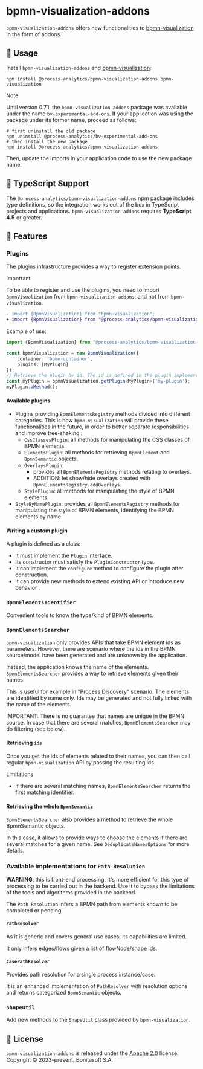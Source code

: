 # bpmn-visualization-addons

`bpmn-visualization-addons` offers new functionalities to [bpmn-visualization](https://github.com/process-analytics/bpmn-visualization-js) in the form of addons.


## 📌 Usage

Install `bpmn-visualization-addons` and [bpmn-visualization](https://github.com/process-analytics/bpmn-visualization-js/):
```shell
npm install @process-analytics/bpmn-visualization-addons bpmn-visualization
```

> [!NOTE]  
> Until version 0.7.1, the `bpmn-visualization-addons` package was available under the name `bv-experimental-add-ons`.
If your application was using the package under its former name, proceed as follows:
```shell
# first uninstall the old package
npm uninstall @process-analytics/bv-experimental-add-ons
# then install the new package
npm install @process-analytics/bpmn-visualization-addons
```
Then, update the imports in your application code to use the new package name.

## 📜 TypeScript Support

The `@process-analytics/bpmn-visualization-addons` npm package includes type definitions, so the integration works out of the box in TypeScript projects and applications.
`bpmn-visualization-addons` requires **TypeScript 4.5** or greater.


## 🎨 Features

### Plugins

The plugins infrastructure provides a way to register extension points.

> [!IMPORTANT]  
> To be able to register and use the plugins, you need to import `BpmnVisualization` from `bpmn-visualization-addons`, and not from `bpmn-visualization`.
```diff
- import {BpmnVisualization} from "bpmn-visualization";
+ import {BpmnVisualization} from "@process-analytics/bpmn-visualization-addons";
```

Example of use:

```ts
import {BpmnVisualization} from "@process-analytics/bpmn-visualization-addons";

const bpmnVisualization = new BpmnVisualization({
    container: 'bpmn-container',
    plugins: [MyPlugin]
});
// Retrieve the plugin by id. The id is defined in the plugin implementation
const myPlugin = bpmnVisualization.getPlugin<MyPlugin>('my-plugin');
myPlugin.aMethod();
```

#### Available plugins

- Plugins providing `BpmnElementsRegistry` methods divided into different categories. This is how `bpmn-visualization` will provide these functionalities
in the future, in order to better separate responsibilities and improve tree-shaking :
  - `CssClassesPlugin`: all methods for manipulating the CSS classes of BPMN elements.
  - `ElementsPlugin`: all methods for retrieving `BpmnElement` and `BpmnSemantic` objects.
  - `OverlaysPlugin`:
    - provides all `BpmnElementsRegistry` methods relating to overlays.
    - ADDITION: let show/hide overlays created with `BpmnElementsRegistry.addOverlays`.
  - `StylePlugin`: all methods for manipulating the style of BPMN elements.
- `StyleByNamePlugin`: provides all `BpmnElementsRegistry` methods for manipulating the style of BPMN elements, identifying the BPMN elements by name.


#### Writing a custom plugin

A plugin is defined as a class:
- It must implement the `Plugin` interface.
- Its constructor must satisfy the `PluginConstructor` type.
- It can implement the `configure` method to configure the plugin after construction.
- It can provide new methods to extend existing API or introduce new behavior .


### `BpmnElementsIdentifier`

Convenient tools to know the type/kind of BPMN elements.


### `BpmnElementsSearcher`

`bpmn-visualization` only provides APIs that take BPMN element ids as parameters.
However, there are scenario where the ids in the BPMN source/model have been generated and are unknown by the application.

Instead, the application knows the name of the elements. `BpmnElementsSearcher` provides a way to retrieve elements given their names.

This is useful for example in "Process Discovery" scenario. The elements are identified by name only. Ids may be generated
and not fully linked with the name of the elements.

IMPORTANT: There is no guarantee that names are unique in the BPMN source. In case that there are several matches, `BpmnElementsSearcher` may do filtering (see below).

#### Retrieving `ids`

Once you get the ids of elements related to their names, you can then call regular `bpmn-visualization` API by passing the resulting ids.

Limitations
- If there are several matching names, `BpmnElementsSearcher` returns the first matching identifier.

#### Retrieving the whole `BpmnSemantic`

`BpmnElementsSearcher` also provides a method to retrieve the whole BpmnSemantic objects.

In this case, it allows to provide ways to choose the elements if there are several matches for a given name. See `DeduplicateNamesOptions` for more details.


### Available implementations for `Path Resolution`

**WARNING**: this is front-end processing. It's more efficient for this type of processing to be carried out in the backend.
Use it to bypass the limitations of the tools and algorithms provided in the backend.

The `Path Resolution` infers a BPMN path from elements known to be completed or pending.

#### `PathResolver`

As it is generic and covers general use cases, its capabilities are limited.

It only infers edges/flows given a list of flowNode/shape ids.

#### `CasePathResolver`

Provides path resolution for a single process instance/case.

It is an enhanced implementation of `PathResolver` with resolution options and returns categorized `BpmnSemantic` objects.


### `ShapeUtil`

Add new methods to the `ShapeUtil` class provided by `bpmn-visualization`. 


## 📃 License

`bpmn-visualization-addons` is released under the [Apache 2.0](LICENSE) license.  
Copyright &copy; 2023-present, Bonitasoft S.A.
